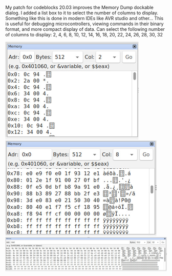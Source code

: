 My patch for codeblocks 20.03 improves the Memory Dump dockable dialog.
I added a list box to it to select the number of columns to display.
Something like this is done in modern IDEs like AVR studio and other...
This is useful for debugging microcontrollers, viewing commands in 
their binary format, and more compact display of data.
Can select the following number of columns to display: 
2, 4, 6, 8, 10, 12, 14, 16, 18, 20, 22, 24, 26, 28, 30, 32

![Screenshot](/img/1.jpg)![Screenshot](/img/2.jpg)
![Screenshot](/img/3.jpg)
